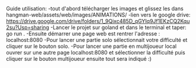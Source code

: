 Guide utilisation:
-tout d'abord télécharger les images et glissez les dans hangman-web/assets/web/images/ANIMATIONS/
-lien vers le google drive: https://drive.google.com/drive/folders/1_9Qixc485D_qGYIq9Jf1EKzCQ2Kqu2su?Usp=sharing
-Lancer le projet sur goland et dans le terminal et taper: go run .
-Ensuite démarrer une page web est rentrer l'adresse : localhost:8080
-Pour lancer une partie solo sélectionnait votre difficulté et cliquer sur le bouton solo.
-Pour lancer une partie en multijoueur local ouvrer sur une autre page localhost:8080 et sélectionner la difficulté puis cliquer sur le bouton multijoueur ensuite tout sera indiqué :)